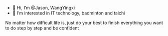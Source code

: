 - 👋 Hi, I’m @Jason, WangYingxi
- 👀 I’m interested in IT technology, badminton and taichi

<!---
JasonWangYingxi/JasonWangYingxi is a ✨ special ✨ repository because its `README.md` (this file) appears on your GitHub profile.
You can click the Preview link to take a look at your changes.
--->
No matter how difficult life is, just do your best to finish everything you want to do step by step and be confident
